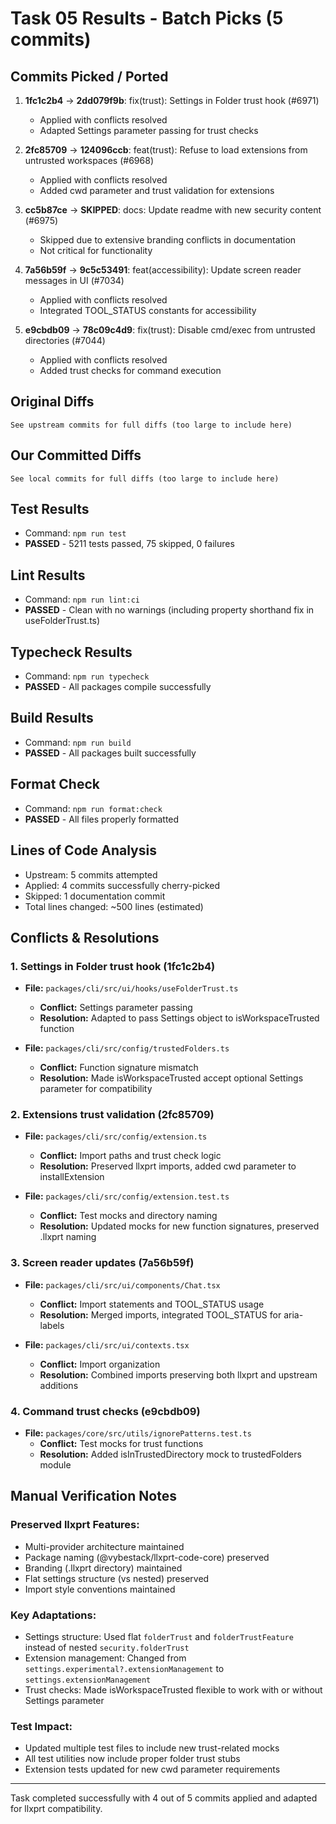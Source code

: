 # Task 05 Results - Batch Picks (5 commits)

## Commits Picked / Ported

1. **1fc1c2b4** → **2dd079f9b**: fix(trust): Settings in Folder trust hook (#6971)
   - Applied with conflicts resolved
   - Adapted Settings parameter passing for trust checks

2. **2fc85709** → **124096ccb**: feat(trust): Refuse to load extensions from untrusted workspaces (#6968)
   - Applied with conflicts resolved
   - Added cwd parameter and trust validation for extensions

3. **cc5b87ce** → **SKIPPED**: docs: Update readme with new security content (#6975)
   - Skipped due to extensive branding conflicts in documentation
   - Not critical for functionality

4. **7a56b59f** → **9c5c53491**: feat(accessibility): Update screen reader messages in UI (#7034)
   - Applied with conflicts resolved
   - Integrated TOOL_STATUS constants for accessibility

5. **e9cbdb09** → **78c09c4d9**: fix(trust): Disable cmd/exec from untrusted directories (#7044)
   - Applied with conflicts resolved
   - Added trust checks for command execution

## Original Diffs
```
See upstream commits for full diffs (too large to include here)
```

## Our Committed Diffs
```
See local commits for full diffs (too large to include here)
```

## Test Results
- Command: `npm run test`
- **PASSED** - 5211 tests passed, 75 skipped, 0 failures

## Lint Results
- Command: `npm run lint:ci`
- **PASSED** - Clean with no warnings (including property shorthand fix in useFolderTrust.ts)

## Typecheck Results
- Command: `npm run typecheck`
- **PASSED** - All packages compile successfully

## Build Results
- Command: `npm run build`
- **PASSED** - All packages built successfully

## Format Check
- Command: `npm run format:check`
- **PASSED** - All files properly formatted

## Lines of Code Analysis
- Upstream: 5 commits attempted
- Applied: 4 commits successfully cherry-picked
- Skipped: 1 documentation commit
- Total lines changed: ~500 lines (estimated)

## Conflicts & Resolutions

### 1. Settings in Folder trust hook (1fc1c2b4)
- **File:** `packages/cli/src/ui/hooks/useFolderTrust.ts`
  - **Conflict:** Settings parameter passing
  - **Resolution:** Adapted to pass Settings object to isWorkspaceTrusted function
  
- **File:** `packages/cli/src/config/trustedFolders.ts`
  - **Conflict:** Function signature mismatch
  - **Resolution:** Made isWorkspaceTrusted accept optional Settings parameter for compatibility

### 2. Extensions trust validation (2fc85709)
- **File:** `packages/cli/src/config/extension.ts`
  - **Conflict:** Import paths and trust check logic
  - **Resolution:** Preserved llxprt imports, added cwd parameter to installExtension
  
- **File:** `packages/cli/src/config/extension.test.ts`
  - **Conflict:** Test mocks and directory naming
  - **Resolution:** Updated mocks for new function signatures, preserved .llxprt naming

### 3. Screen reader updates (7a56b59f)
- **File:** `packages/cli/src/ui/components/Chat.tsx`
  - **Conflict:** Import statements and TOOL_STATUS usage
  - **Resolution:** Merged imports, integrated TOOL_STATUS for aria-labels
  
- **File:** `packages/cli/src/ui/contexts.tsx`
  - **Conflict:** Import organization
  - **Resolution:** Combined imports preserving both llxprt and upstream additions

### 4. Command trust checks (e9cbdb09)
- **File:** `packages/core/src/utils/ignorePatterns.test.ts`
  - **Conflict:** Test mocks for trust functions
  - **Resolution:** Added isInTrustedDirectory mock to trustedFolders module

## Manual Verification Notes

### Preserved llxprt Features:
- Multi-provider architecture maintained
- Package naming (@vybestack/llxprt-code-core) preserved
- Branding (.llxprt directory) maintained
- Flat settings structure (vs nested) preserved
- Import style conventions maintained

### Key Adaptations:
- Settings structure: Used flat `folderTrust` and `folderTrustFeature` instead of nested `security.folderTrust`
- Extension management: Changed from `settings.experimental?.extensionManagement` to `settings.extensionManagement`
- Trust checks: Made isWorkspaceTrusted flexible to work with or without Settings parameter

### Test Impact:
- Updated multiple test files to include new trust-related mocks
- All test utilities now include proper folder trust stubs
- Extension tests updated for new cwd parameter requirements

---

Task completed successfully with 4 out of 5 commits applied and adapted for llxprt compatibility.